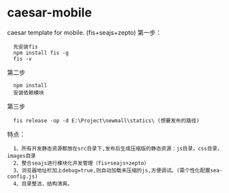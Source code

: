 # caesar-mobile
caesar template for mobile.
(fis+seajs+zepto)
第一步：

      先安装fis
      npm install fis -g
      fis -v

第二步

      npm install 
      安装依赖模块
    
第三步

      fis release -op -d E:\Project\newmall\statics\ (想要发布的路径)
    
特点：

      1、所有开发静态资源都放在src目录下,发布后生成压缩版的静态资源：js目录，css目录，images目录
      2、整合seajs进行模块化开发管理（fis+seajs+zepto）
      3、浏览器地址栏加上debug=true,则自动加载未压缩的js,方便调试。(需个性化配置sea-config.js)
      4、目录整洁，结构清爽。
